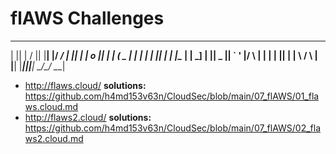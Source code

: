 # flAWS Challenges

 _____  _       ____  __    __  _____
|     || |     /    ||  |__|  |/ ___/
|   __|| |    |  o  ||  |  |  (   \_ 
|  |_  | |___ |     ||  |  |  |\__  |
|   _] |     ||  _  ||  `  '  |/  \ |
|  |   |     ||  |  | \      / \    |
|__|   |_____||__|__|  \_/\_/   \___|


+ http://flaws.cloud/ **solutions:** https://github.com/h4md153v63n/CloudSec/blob/main/07_flAWS/01_flaws.cloud.md
+ http://flaws2.cloud/ **solutions:** https://github.com/h4md153v63n/CloudSec/blob/main/07_flAWS/02_flaws2.cloud.md

